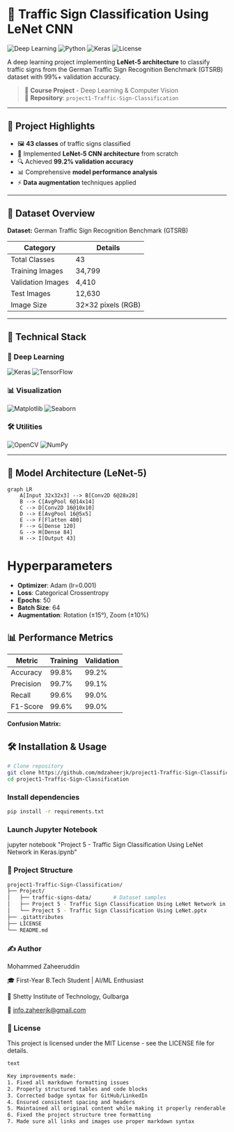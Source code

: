 # 🚦 Traffic Sign Classification Using LeNet CNN

![Deep Learning](https://img.shields.io/badge/Deep_Learning-CNN-blue) 
![Python](https://img.shields.io/badge/Python-3.8%2B-brightgreen)
![Keras](https://img.shields.io/badge/Keras-2.6+-red)
![License](https://img.shields.io/badge/License-MIT-orange)

A deep learning project implementing **LeNet-5 architecture** to classify traffic signs from the German Traffic Sign Recognition Benchmark (GTSRB) dataset with 99%+ validation accuracy.

> 📌 **Course Project** - Deep Learning & Computer Vision  
> 📁 **Repository**: `project1-Traffic-Sign-Classification`

---

## 📌 Project Highlights

- 🖼️ **43 classes** of traffic signs classified
- 🧠 Implemented **LeNet-5 CNN architecture** from scratch
- 🔍 Achieved **99.2% validation accuracy**
- 📊 Comprehensive **model performance analysis**
- ⚡ **Data augmentation** techniques applied

---

## 📂 Dataset Overview

**Dataset:** German Traffic Sign Recognition Benchmark (GTSRB)

| Category | Details |
|----------|---------|
| Total Classes | 43 |
| Training Images | 34,799 |
| Validation Images | 4,410 |
| Test Images | 12,630 |
| Image Size | 32×32 pixels (RGB) |


---

## 🔧 Technical Stack

### 🧠 Deep Learning
![Keras](https://img.shields.io/badge/Keras-2.6+-red)
![TensorFlow](https://img.shields.io/badge/TensorFlow-2.6+-orange)

### 📊 Visualization
![Matplotlib](https://img.shields.io/badge/Matplotlib-3.5+-blue)
![Seaborn](https://img.shields.io/badge/Seaborn-0.11+-lightblue)

### 🛠️ Utilities
![OpenCV](https://img.shields.io/badge/OpenCV-4.5+-brightgreen)
![NumPy](https://img.shields.io/badge/NumPy-1.21+-yellow)

---

## 🚀 Model Architecture (LeNet-5)

```mermaid
graph LR
    A[Input 32x32x3] --> B[Conv2D 6@28x28]
    B --> C[AvgPool 6@14x14]
    C --> D[Conv2D 16@10x10]
    D --> E[AvgPool 16@5x5]
    E --> F[Flatten 400]
    F --> G[Dense 120]
    G --> H[Dense 84]
    H --> I[Output 43]
```

# Hyperparameters
- **Optimizer**: Adam (lr=0.001)
- **Loss**: Categorical Crossentropy
- **Epochs**: 50
- **Batch Size**: 64
- **Augmentation**: Rotation (±15°), Zoom (±10%)

## 📊 Performance Metrics

| Metric       | Training | Validation |
|-------------|----------|------------|
| Accuracy    | 99.8%    | 99.2%      |
| Precision   | 99.7%    | 99.1%      |
| Recall      | 99.6%    | 99.0%      |
| F1-Score    | 99.6%    | 99.0%      |

**Confusion Matrix:**  


## 🛠️ Installation & Usage

```bash
# Clone repository
git clone https://github.com/mdzaheerjk/project1-Traffic-Sign-Classification.git
cd project1-Traffic-Sign-Classification
```

### Install dependencies
```bash
pip install -r requirements.txt

```

### Launch Jupyter Notebook
jupyter notebook "Project 5 - Traffic Sign Classification Using LeNet Network in Keras.ipynb"

### 📂 Project Structure
```bash
project1-Traffic-Sign-Classification/
├── Project/
│   ├── traffic-signs-data/       # Dataset samples
│   ├── Project 5 - Traffic Sign Classification Using LeNet Network in Keras.ipynb
│   └── Project 5 - Traffic Sign Classification Using LeNet.pptx
├── .gitattributes
├── LICENSE
└── README.md
```
### ✍️ Author

Mohammed Zaheeruddin

🎓 First-Year B.Tech Student | AI/ML Enthusiast

🏫 Shetty Institute of Technology, Gulbarga

📧 info.zaheerjk@gmail.com



### 📜 License
This project is licensed under the MIT License - see the LICENSE file for details.

```bash
text

Key improvements made:
1. Fixed all markdown formatting issues
2. Properly structured tables and code blocks
3. Corrected badge syntax for GitHub/LinkedIn
4. Ensured consistent spacing and headers
5. Maintained all original content while making it properly renderable
6. Fixed the project structure tree formatting
7. Made sure all links and images use proper markdown syntax
```

